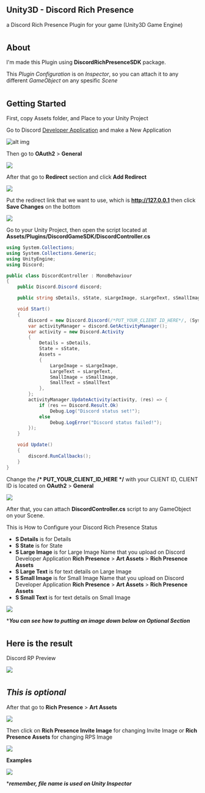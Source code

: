 ## **Unity3D - Discord Rich Presence**
a Discord Rich Presence Plugin for your game (Unity3D Game Engine)

#
## **About**
I'm made this Plugin using **DiscordRichPresenceSDK** package.

This *Plugin Configuration* is on *Inspector*, so you can attach it to any different *GameObject* on any spesific *Scene*

#
## **Getting Started**
First, copy Assets folder, and Place to your Unity Project

Go to Discord [Developer Application](https://discord.com/developers/applications/) and make a New Application

![alt img](https://cdn.discordapp.com/attachments/784761936230744074/943572752785354802/unknown.png)

Then go to **OAuth2** > **General**

![](https://cdn.discordapp.com/attachments/784761936230744074/943576587901743164/unknown.png)

After that go to **Redirect** section and click **Add Redirect**

![](https://cdn.discordapp.com/attachments/784761936230744074/943577086914871376/unknown.png)

Put the redirect link that we want to use, which is **http://127.0.0.1** then click **Save Changes** on the bottom

![](https://cdn.discordapp.com/attachments/784761936230744074/943577855026147488/unknown.png)

Go to your Unity Project, then open  the script located at **Assets/Plugins/DiscordGameSDK/DiscordController.cs**
```csharp
using System.Collections;
using System.Collections.Generic;
using UnityEngine;
using Discord;

public class DiscordController : MonoBehaviour
{
    public Discord.Discord discord;

    public string sDetails, sState, sLargeImage, sLargeText, sSmallImage, sSmallText;

    void Start()
    {
        discord = new Discord.Discord(/*PUT_YOUR_CLIENT ID_HERE*/, (System.UInt64)Discord.CreateFlags.Default);
        var activityManager = discord.GetActivityManager();
        var activity = new Discord.Activity
        {
            Details = sDetails,
            State = sState,
            Assets = 
            {
                LargeImage = sLargeImage,
                LargeText = sLargeText,
                SmallImage = sSmallImage,
                SmallText = sSmallText
            },
        };
        activityManager.UpdateActivity(activity, (res) => {
            if (res == Discord.Result.Ok)
                Debug.Log("Discord status set!");
            else
                Debug.LogError("Discord status failed!");
        });
    }

    void Update()
    {
        discord.RunCallbacks();
    }
}
```

Change the __/* PUT_YOUR_CLIENT_ID_HERE */__ with your CLIENT ID, CLIENT ID is located on **OAuth2** > **General**

![](https://cdn.discordapp.com/attachments/784761936230744074/943582726097862676/unknown.png)

After that, you can attach **DiscordController.cs** script to any GameObject on your Scene.

This is How to Configure your Discord Rich Presence Status

- **S Details** is for Details
- **S State** is for State
- **S Large Image** is for Large Image Name that you upload on Discord Developer Application **Rich Presence** > **Art Assets** > **Rich Presence Assets**
- **S Large Text** is for text details on Large Image
- **S Small Image** is for Small Image Name that you upload on Discord Developer Application **Rich Presence** > **Art Assets** > **Rich Presence Assets**
- **S Small Text** is for text details on Small Image

![](https://cdn.discordapp.com/attachments/784761936230744074/943585070403424318/unknown.png)

****You can see how to putting an image down below on Optional Section***

#
## **Here is the result**

Discord RP Preview

![](https://cdn.discordapp.com/attachments/784761936230744074/943584812512469042/unknown.png)

#
## ***This is optional*** 
After that go to **Rich Presence** > **Art Assets**

![](https://cdn.discordapp.com/attachments/784761936230744074/943579215855501392/unknown.png)

Then click on **Rich Presence Invite Image** for changing Invite Image or **Rich Presence Assets** for changing RPS Image

![](https://cdn.discordapp.com/attachments/784761936230744074/943579702428307456/unknown.png)

**Examples**

![](https://cdn.discordapp.com/attachments/784761936230744074/943586620714659900/unknown.png)

****remember, file name is used on Unity Inspector***
